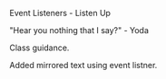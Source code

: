 Event Listeners - Listen Up

"Hear you nothing that I say?" - Yoda


Class guidance.


Added mirrored text using event listner.